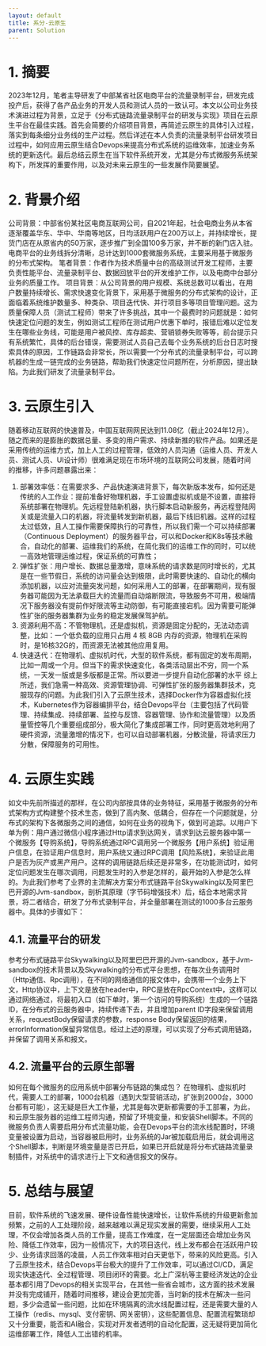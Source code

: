 ```yaml
---
layout: default
title: 系分-云原生
parent: Solution
---
```


# 1. 摘要

2023年12月，笔者主导研发了中部某省社区电商平台的流量录制平台，研发完成投产后，获得了各产品业务的开发人员和测试人员的一致认可。本文以公司业务技术演进过程为背景，立足于《分布式链路流量录制平台的研发与实现》项目在云原生平台在最佳实践。首先会简要的介绍项目背景，再简述云原生的具体引入过程，落实到每条细分业务线的生产过程。然后详述在本人负责的流量录制平台研发项目过程中，如何应用云原生结合Devops来提高分布式系统的运维效率，加速业务系统的更新迭代。最后总结云原生在当下软件系统开发，尤其是分布式微服务系统架构下，所发挥的重要作用，以及对未来云原生的一些发展作简要展望。

# 2. 背景介绍

公司背景：中部省份某社区电商互联网公司，自2021年起，社会电商业务从本省逐渐覆盖华东、华中、华南等地区，日均活跃用户在200万以上，并持续增长，提货门店在从原省内的50万家，逐步推广到全国100多万家，并不断的新门店入驻。电商平台的业务线拆分清晰，总计达到1000套微服务系统，主要采用基于微服务的分布式架构。
笔者背景：作者作为技术质量中台的高级测试开发工程师，主要负责性能平台、流量录制平台、数据回放平台的开发维护工作，以及电商中台部分业务的质量工作。
项目背景：从公司背景的用户规模、系统总数可以看出，在用户数量持续增长、需求快速变化背景下，采用基于微服务的分布式架构的设计，正面临着系统维护数量多、种类杂、项目迭代快、并行项目多等项目管理问题。这为质量保障人员（测试工程师）带来了许多挑战，其中一个最费时的问题就是：如何快速定位问题的发生，例如测试工程师在测试用户优惠下单时，报错后难以定位发生在哪些业务线，可能是用户被风控、库存超卖、营销锁券失败等等，前台提示只有系统繁忙，具体的后台错误，需要测试人员自己去每个业务系统的后台日志时搜索具体的原因，工作链路会非常长，所以需要一个分布式的流量录制平台，可以跨机器的生成一链完成的业务链路，帮助我们快速定位问题所在，分析原因，提出缺陷。为此我们研发了流量录制平台。

# 3. 云原生引入

随着移动互联网的快速普及，中国互联网网民达到11.08亿（截止2024年12月）。随之而来的是膨胀的数据总量、多变的用户需求、持续新推的软件产品。如果还是采用传统的运维方式，加上人工的过程管理，低效的人员沟通（运维人员、开发人员、测试人员、UI设计师）很难满足现在市场环境的互联网公司发展，随着时间的推移，许多问题暴露出来：

1. 部署效率低：在需要求多、产品快速演进背景下，每次新版本发布，如何还是传统的人工作业：提前准备好物理机器，手工设置虚拟机或是不设置，直接将系统部署在物理机。先远程登陆新机器，执行脚本启动新服务，再远程登陆网关或是流量入口的机器，将流量转发到新机器，最后下线旧机器。这样的过程太过低效，且人工操作需要保障执行的可靠性，所以我们需一个可以持续部署（Continuous
Deployment）的服务器平台，可以和Docker和K8s等技术融合，自动化的部署、运维我们的系统，在简化我们的运维工作的同时，可以统一高效地管理运维过程，保证系统的可靠性；
2. 弹性扩张：用户增长、数据总量激增，意味系统的请求数是同时增长的，尤其是在一些节假日，系统的访问量会达到极限，此时需要快速的、自动化的横向添加机器，以应对流量突发问题，如何采用人工的部署，在部署期间，现有服务器可能因为无法承载巨大的流量而自动熔断限流，导致服务不可用，极端情况下服务器没有提前作好限流等主动防御，有可能直接宕机。因为需要可能弹性扩张的服务器集群为业务的稳定发展保驾护航。
3. 资源利用不高：不管物理机，还是虚拟机，资源是固定分配的，无法动态调整，比如：一个低负载的应用只占用 4 核 8GB
   内存的资源，物理机在采购时，是16核32G的，而资源无法被其他应用复用。
4. 快速迭代：在物理机、虚拟机时代，大型的软件系统，都有固定的发布周期，比如一周或一个月。但当下的需求快速变化，各类活动层出不穷，同一个系统，一天发一版或是多版都是正常。所以要进一步提升自动化部署的水平
   综上所述，我们急需一种高效、资源管理协调、可弹性扩张的服务器集群技术，克服现存的问题。为此我们引入了云原生技术，选择Docker作为容器虚拟化技术，Kubernetes作为容器编排平台，结合Devops平台（主要包括了代码管理、持续集成、持续部署、监控与反馈、容器管理、协作和流量管理）以及质量管控等几个重要组成部分，极大简化了集成部署工作，同时更高效地利用了硬件资源，流量激增的情况下，也可以自动部署机器，分散流量，将请求压力分散，保障服务的可用性。

# 4. 云原生实践

如文中先前所描述的那样，在公司内部按具体的业务特征，采用基于微服务的分布式架构方式构建整个技术生态，做到了高内聚、低耦合，但存在一个问题就是，分布式的架构下各微服务之间的通信，如何在业务的视角下，做到可追踪。以用户下单为例：用户通过微信小程序通过Http请求到达网关，请求到达云服务器中第一个微服务【导购系统】，导购系统通过RPC调用另一个微服务【用户系统】验证用户信息，在验证用户信息时，用户系统又通过RPC调用【风险系统】，来验证此用户是否为灰产或黑产用户。这样的调用链路后续还是非常多，在功能测试时，如何定位问题发生在哪次调用，问题发生时的入参是怎样的，最开始的入参是怎么样的。为此我们参考了业界的主流解决方案分布式链路平台Skywalking以及阿里巴巴开源的Jvm-sandbox，剖析其原理（字节码增强技术）后，结合本地需求背景，将二者结合，研发了分布式录制平台，并全量部署在测试的1000多台云服务器中。具体的步骤如下：

## 4.1. 流量平台的研发

参考分布式链路平台Skywalking以及阿里巴巴开源的Jvm-sandbox，基于Jvm-sandbox的技术背景以及Skywalking的分布式平台思想，在每次业务调用时（Http通信、Rpc调用），在不同的网络通信的报文体中，会携带一个业务上下文，Http协议中，上下文是放在header中，RPC是放在RpcContext中，这样可以通过网络通过，将最初入口（如下单时，第一个访问的导购系统）生成的一个链路ID，在分布式的云服务器中，持续传递下去，并且增加parent
ID字段来保留调用关系，requestBody保留请求的参数，response
Body保留返回的结果，errorInformation保留异常信息。经过上述的原理，可以实现了分布式调用链路，并保留了调用关系和报文。

## 4.2. 流量平台的云原生部署

如何在每个微服务的应用系统中部署分布链路的集成包？
在物理机、虚拟机时代，需要人工的部署，1000台机器（遇到大型营销活动，扩张到2000台，3000台都有可能），这无疑是巨大工作量，尤其是每次更新都需要的手工部署，为此，和云原生服务器的运维工程师沟通，预留了环境变量，和安装Shell脚本。不同的微服务负责人需要启用分布式流量功能，会在Devops平台的流水线配置时，环境变量被设置为启动，当容器被启用时，业务系统的Jar被加载启用后，就会调用这个Shell脚本，判断是环境变量是否已开启，如果已开启就是将分布式链路流量录制插件，对系统中的请求进行上下文和通信报文的保存。

# 5. 总结与展望

目前，软件系统的飞速发展、硬件设备性能快速增长，让软件系统的升级更新愈加频繁，之前的人工处理阶段，越来越难以满足现实发展的需要，继续采用人工处理，不仅会增加各类人员的工作量，提高工作难度，在一定层面还会增加业务风险、降低工作效率，因为一般情况下，大的项目迭代，线上发布都会在活跃用户较少、业务请求回落的凌晨，人员工作效率相对白天更低下，带来的风险更高。引入了云原生技术，结合Devops平台极大的提升了工作效率，可以通过CI/CD，满足现实快速迭代、全过程管理、项目闭环的需要。北上广深杭等主要经济发达的企业基本都引用了Devops的相关实现平台，在其他一些省会城市，这方面的技术发展并没有完成铺开，随着时间推移，建设会更加完善，当时新的技术在解决一些问题，多少会遗留一些问题，比如在环境隔离的流水线配置过程，还是需要大量的人工操作（redis、mysql、支付密钥、网关密钥），这些配置信息、配置流程繁琐却又十分重要，能否和AI融合，实现对开发者透明的自动化配置，这无疑将更加简化运维部署工作，降低人工出错的机率。